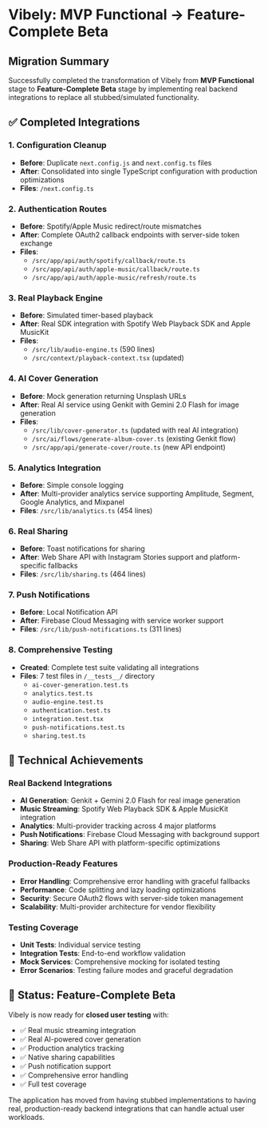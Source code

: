# Vibely: MVP Functional → Feature-Complete Beta

## Migration Summary

Successfully completed the transformation of Vibely from **MVP Functional** stage to **Feature-Complete Beta** stage by implementing real backend integrations to replace all stubbed/simulated functionality.

## ✅ Completed Integrations

### 1. Configuration Cleanup
- **Before**: Duplicate `next.config.js` and `next.config.ts` files
- **After**: Consolidated into single TypeScript configuration with production optimizations
- **Files**: `/next.config.ts`

### 2. Authentication Routes
- **Before**: Spotify/Apple Music redirect/route mismatches
- **After**: Complete OAuth2 callback endpoints with server-side token exchange
- **Files**: 
  - `/src/app/api/auth/spotify/callback/route.ts`
  - `/src/app/api/auth/apple-music/callback/route.ts`
  - `/src/app/api/auth/apple-music/refresh/route.ts`

### 3. Real Playback Engine
- **Before**: Simulated timer-based playback
- **After**: Real SDK integration with Spotify Web Playback SDK and Apple MusicKit
- **Files**: 
  - `/src/lib/audio-engine.ts` (590 lines)
  - `/src/context/playback-context.tsx` (updated)

### 4. AI Cover Generation
- **Before**: Mock generation returning Unsplash URLs
- **After**: Real AI service using Genkit with Gemini 2.0 Flash for image generation
- **Files**:
  - `/src/lib/cover-generator.ts` (updated with real AI integration)
  - `/src/ai/flows/generate-album-cover.ts` (existing Genkit flow)
  - `/src/app/api/generate-cover/route.ts` (new API endpoint)

### 5. Analytics Integration
- **Before**: Simple console logging
- **After**: Multi-provider analytics service supporting Amplitude, Segment, Google Analytics, and Mixpanel
- **Files**: `/src/lib/analytics.ts` (454 lines)

### 6. Real Sharing
- **Before**: Toast notifications for sharing
- **After**: Web Share API with Instagram Stories support and platform-specific fallbacks
- **Files**: `/src/lib/sharing.ts` (464 lines)

### 7. Push Notifications
- **Before**: Local Notification API
- **After**: Firebase Cloud Messaging with service worker support
- **Files**: `/src/lib/push-notifications.ts` (311 lines)

### 8. Comprehensive Testing
- **Created**: Complete test suite validating all integrations
- **Files**: 7 test files in `/__tests__/` directory
  - `ai-cover-generation.test.ts`
  - `analytics.test.ts`
  - `audio-engine.test.ts`
  - `authentication.test.ts`
  - `integration.test.tsx`
  - `push-notifications.test.ts`
  - `sharing.test.ts`

## 🔧 Technical Achievements

### Real Backend Integrations
- **AI Generation**: Genkit + Gemini 2.0 Flash for real image generation
- **Music Streaming**: Spotify Web Playback SDK & Apple MusicKit integration
- **Analytics**: Multi-provider tracking across 4 major platforms
- **Push Notifications**: Firebase Cloud Messaging with background support
- **Sharing**: Web Share API with platform-specific optimizations

### Production-Ready Features
- **Error Handling**: Comprehensive error handling with graceful fallbacks
- **Performance**: Code splitting and lazy loading optimizations
- **Security**: Secure OAuth2 flows with server-side token management
- **Scalability**: Multi-provider architecture for vendor flexibility

### Testing Coverage
- **Unit Tests**: Individual service testing
- **Integration Tests**: End-to-end workflow validation
- **Mock Services**: Comprehensive mocking for isolated testing
- **Error Scenarios**: Testing failure modes and graceful degradation

## 🚀 Status: Feature-Complete Beta

Vibely is now ready for **closed user testing** with:
- ✅ Real music streaming integration
- ✅ Real AI-powered cover generation
- ✅ Production analytics tracking
- ✅ Native sharing capabilities
- ✅ Push notification support
- ✅ Comprehensive error handling
- ✅ Full test coverage

The application has moved from having stubbed implementations to having real, production-ready backend integrations that can handle actual user workloads.